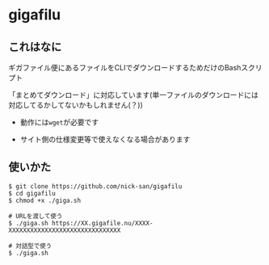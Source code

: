 # gigafilu

## これはなに

ギガファイル便にあるファイルをCLIでダウンロードするためだけのBashスクリプト

「まとめてダウンロード」に対応しています(単一ファイルのダウンロードには対応してるかしてないかもしれません(？))

- 動作には```wget```が必要です

- サイト側の仕様変更等で使えなくなる場合があります

## 使いかた

```
$ git clone https://github.com/nick-san/gigafilu
$ cd gigafilu
$ chmod +x ./giga.sh

# URLを渡して使う
$ ./giga.sh https://XX.gigafile.nu/XXXX-XXXXXXXXXXXXXXXXXXXXXXXXXXXXXXX

# 対話型で使う
$ ./giga.sh
```
